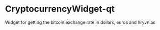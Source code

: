 # CryptocurrencyWidget-qt
Widget for getting the bitcoin exchange rate in dollars, euros and hryvnias
